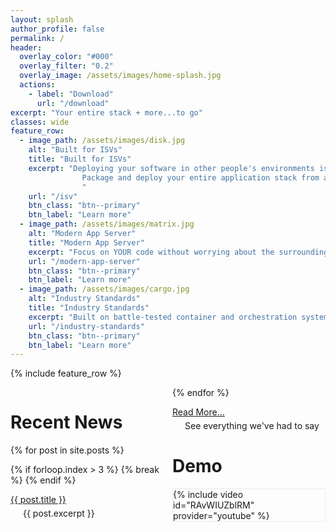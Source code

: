```yaml
---
layout: splash
author_profile: false
permalink: /
header:
  overlay_color: "#000"
  overlay_filter: "0.2"
  overlay_image: /assets/images/home-splash.jpg
  actions:
    - label: "Download"
      url: "/download"
excerpt: "Your entire stack + more...to go"
classes: wide
feature_row:
  - image_path: /assets/images/disk.jpg
    alt: "Built for ISVs"
    title: "Built for ISVs"
    excerpt: "Deploying your software in other people's environments is HARD.               
                Package and deploy your entire application stack from a single installable file.
                "
    url: "/isv"
    btn_class: "btn--primary"
    btn_label: "Learn more"
  - image_path: /assets/images/matrix.jpg
    alt: "Modern App Server"
    title: "Modern App Server"
    excerpt: "Focus on YOUR code without worrying about the surrounding infrastructure. Any technology, any services."
    url: "/modern-app-server"
    btn_class: "btn--primary"
    btn_label: "Learn more"
  - image_path: /assets/images/cargo.jpg
    alt: "Industry Standards"
    title: "Industry Standards"
    excerpt: "Built on battle-tested container and orchestration systems. Built-in best practices without the complexity."
    url: "/industry-standards"
    btn_class: "btn--primary"
    btn_label: "Learn more"      
---
```


{% include feature_row %}

<div style="column-count: 2">
<div>
<h1>Recent News</h1>

<dl>
{% for post in site.posts %}

  {% if forloop.index > 3 %}
    {% break %}
  {% endif %}

<dt><a href="{{ post.url }}">{{ post.title }}</a></dt>
<dl style="margin-left: 20px; margin-top: 5px">{{ post.excerpt }}</dl>

{% endfor %}

<dt><a href="/blog">Read More...</a></dt>
<dl style="margin-left: 20px; margin-top: 5px">See everything we've had to say</dl>

</dl>
</div>

<div>
<h1>Demo</h1>
<div style="border: 1px solid #EAEAEA;">
{% include video id="RAvWIUZblRM" provider="youtube" %}
</div>
</div>

</div>
